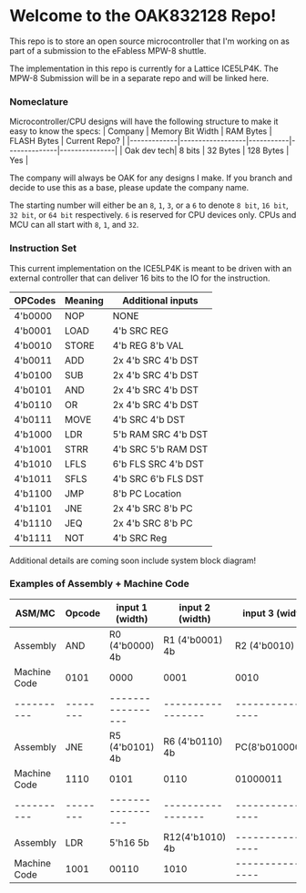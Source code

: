 # Welcome to the OAK832128 Repo!
This repo is to store an open source microcontroller that I'm working on as part of a submission to the eFabless MPW-8 shuttle.

The implementation in this repo is currently for a Lattice ICE5LP4K. The MPW-8 Submission will be in a separate repo and will be linked here.

### Nomeclature ###

Microcontroller/CPU designs will have the following structure to make it easy to know the specs:
| Company     | Memory Bit Width | RAM Bytes | FLASH  Bytes | Current Repo? |
|-------------|------------------|-----------|--------------|---------------|
| Oak dev tech| 8 bits           | 32 Bytes  | 128 Bytes    |  Yes          |

The company will always be OAK for any designs I make. If you branch and decide to use this as a base, please update the company name.

The starting number will either be an `8`, `1`, `3`, or a `6` to denote `8 bit`, `16 bit`, `32 bit`, or `64 bit` respectively. `6` is reserved for CPU devices only.
CPUs and MCU can all start with `8`, `1`, and `32`.

### Instruction Set ###

This current implementation on the ICE5LP4K is meant to be driven with an external controller that can deliver 16 bits to the IO for the instruction.

|   OPCodes  | Meaning | Additional inputs  |
|------------|---------|--------------------|
|   4'b0000  | NOP     | NONE               |
|   4'b0001  | LOAD    | 4'b SRC REG        |
|   4'b0010  | STORE   | 4'b REG 8'b VAL    |
|   4'b0011  | ADD     | 2x 4'b SRC 4'b DST |
|   4'b0100  | SUB     | 2x 4'b SRC 4'b DST |
|   4'b0101  | AND     | 2x 4'b SRC 4'b DST |
|   4'b0110  | OR      | 2x 4'b SRC 4'b DST |
|   4'b0111  | MOVE    | 4'b SRC 4'b DST    |
|   4'b1000  | LDR     | 5'b RAM SRC 4'b DST| 
|   4'b1001  | STRR    | 4'b SRC 5'b RAM DST|
|   4'b1010  | LFLS    | 6'b FLS SRC 4'b DST|
|   4'b1011  | SFLS    | 4'b SRC 6'b FLS DST|
|   4'b1100  | JMP     | 8'b PC Location    |
|   4'b1101  | JNE     | 2x 4'b SRC 8'b PC  |
|   4'b1110  | JEQ     | 2x 4'b SRC 8'b PC  |
|   4'b1111  | NOT     | 4'b SRC Reg        |

Additional details are coming soon include system block diagram!

### Examples of Assembly + Machine Code ###
|ASM/MC    | Opcode | input 1 (width) | input 2 (width) | input 3 (width) |
|----------|--------|-----------------|-----------------|-----------------|
| Assembly |  AND   | R0 (4'b0000) 4b | R1 (4'b0001) 4b | R2 (4'b0010) 4b |
| Machine Code |0101| 0000            | 0001            | 0010            |
|----------|--------|-----------------|-----------------|-----------------|
| Assembly | JNE    | R5 (4'b0101) 4b | R6 (4'b0110) 4b | PC(8'b01000011) |
| Machine Code |1110| 0101            | 0110            | 01000011        |
|----------|--------|-----------------|-----------------|-----------------|
| Assembly | LDR    | 5'h16   5b      | R12(4'b1010) 4b |-----------------|
| Machine Code |1001| 00110           | 1010            |-----------------|
